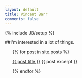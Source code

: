 ```yaml
---
layout: default
title: Vincent Barr
comments: false
---
```

{% include JB/setup %}

##I'm interested in a lot of things.

<ul class="posts">
{% for post in site.posts %}
<p><a href=" {{ post.url }} "> {{ post.title }}</a>
{{ post.excerpt }}</p>
{% endfor %}
</ul>